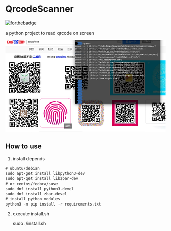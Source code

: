 # QrcodeScanner

[![forthebadge](http://forthebadge.com/images/badges/built-by-codebabes.svg)](http://forthebadge.com)  

a python project to read qrcode on screen

![](./screenshot.png)

## How to use

1. install depends

```shell
# ubuntu/debian
sudo apt-get install libpython3-dev
sudo apt-get install libzbar-dev
# or centos/fedora/suse
sudo dnf install python3-devel
sudo dnf install zbar-devel
# install python modules
python3 -m pip install -r requirements.txt
```

2. execute install.sh

    sudo ./install.sh
